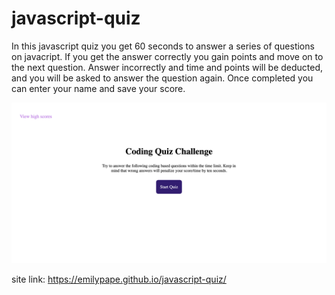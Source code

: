 # javascript-quiz
In this javascript quiz you get 60 seconds to answer a series of questions on javacript. If you get the answer correctly you gain points and move on to the next question. Answer incorrectly and time and points will be deducted, and you will be asked to answer the question again. Once completed you can enter your name and save your score.

![titlepage](assets/images/titlepage.png)


site link: https://emilypape.github.io/javascript-quiz/